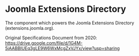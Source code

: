 # Joomla Extensions Directory

The component which powers the Joomla Extensions Directory (extensions.joomla.org).

Original Specifications Document from 2020: https://drive.google.com/file/d/1G4M-5jAABBIUEq3gLE9W6WxMcgZxVJYx/view?usp=sharing
